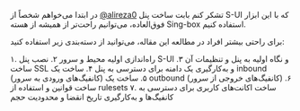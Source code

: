 در ابتدا می‌خواهم شخصاً از [@alireza0](https://github.com/alireza0) تشکر کنم بابت ساخت پنل S-UI که با این ابزار فوق‌العاده، می‌توانیم راحت‌تر از همیشه از هسته Sing-box استفاده کنیم.

برای راحتی بیشتر افراد در مطالعه این مقاله، می‌توانید از دسته‌بندی زیر استفاده کنید:

۱. راه‌اندازی اولیه محیط و سرور
۲. نصب پنل S-UI و نگاه اولیه به پنل و تنظیمات آن
۳. ساخت SSL و به‌کارگیری یک دامنه برای دسترسی به پنل
۴. ساخت یک inbound (کانفیگ‌های ورودی به سرور)
۵. ساخت یک outbound (کانفیگ‌های خروجی از سرور)
۶. ساخت قوانین و استفاده از rulesets
۷. ساخت اکانت‌های کاربری برای دسترسی به کانفیگ‌ها و به‌کارگیری تاریخ انقضا و محدودیت حجم
